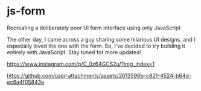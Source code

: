 # js-form
Recreating a deliberately poor UI form interface using only JavaScript

The other day, I came across a guy sharing some hilarious UI designs, and I especially loved the one with the form. So, I’ve decided to try building it entirely with JavaScript. Stay tuned for more updates!

https://www.instagram.com/p/C_0z64GCS2u/?img_index=1

https://github.com/user-attachments/assets/2613596b-c821-4524-b64d-ec6a4f05843e


